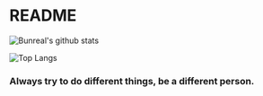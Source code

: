 # README

![Bunreal's github stats](https://github-readme-stats.vercel.app/api?username=Bunreal&theme=graywhite&show_icons=true)

![Top Langs](https://github-readme-stats.vercel.app/api/top-langs/?username=Bunreal&layout=compact&theme=graywhite)

### Always try to do different things, be a different person.
